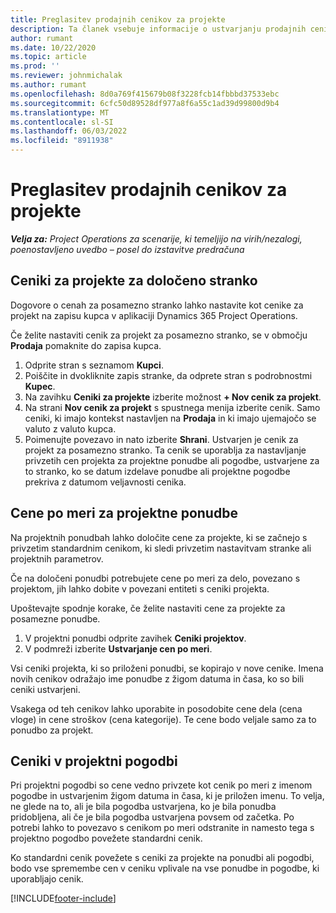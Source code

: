 ```yaml
---
title: Preglasitev prodajnih cenikov za projekte
description: Ta članek vsebuje informacije o ustvarjanju prodajnih cenikov po meri.
author: rumant
ms.date: 10/22/2020
ms.topic: article
ms.prod: ''
ms.reviewer: johnmichalak
ms.author: rumant
ms.openlocfilehash: 8d0a769f415679b08f3228fcb14fbbbd37533ebc
ms.sourcegitcommit: 6cfc50d89528df977a8f6a55c1ad39d99800d9b4
ms.translationtype: MT
ms.contentlocale: sl-SI
ms.lasthandoff: 06/03/2022
ms.locfileid: "8911938"
---
```

# <a name="override-project-sales-price-lists"></a>Preglasitev prodajnih cenikov za projekte

_**Velja za:** Project Operations za scenarije, ki temeljijo na virih/nezalogi, poenostavljeno uvedbo – posel do izstavitve predračuna_

## <a name="customer-specific-project-price-lists"></a>Ceniki za projekte za določeno stranko

Dogovore o cenah za posamezno stranko lahko nastavite kot cenike za projekt na zapisu kupca v aplikaciji Dynamics 365 Project Operations.

Če želite nastaviti cenik za projekt za posamezno stranko, se v območju **Prodaja** pomaknite do zapisa kupca.

1. Odprite stran s seznamom **Kupci**.
2. Poiščite in dvokliknite zapis stranke, da odprete stran s podrobnostmi **Kupec**.
3. Na zavihku **Ceniki za projekte** izberite možnost **+ Nov cenik za projekt**.
4. Na strani **Nov cenik za projekt** s spustnega menija izberite cenik. Samo ceniki, ki imajo kontekst nastavljen na **Prodaja** in ki imajo ujemajočo se valuto z valuto kupca.
5. Poimenujte povezavo in nato izberite **Shrani**. Ustvarjen je cenik za projekt za posamezno stranko. Ta cenik se uporablja za nastavljanje privzetih cen projekta za projektne ponudbe ali pogodbe, ustvarjene za to stranko, ko se datum izdelave ponudbe ali projektne pogodbe prekriva z datumom veljavnosti cenika.

## <a name="custom-pricing-on-project-quotes"></a>Cene po meri za projektne ponudbe

Na projektnih ponudbah lahko določite cene za projekte, ki se začnejo s privzetim standardnim cenikom, ki sledi privzetim nastavitvam stranke ali projektnih parametrov.

Če na določeni ponudbi potrebujete cene po meri za delo, povezano s projektom, jih lahko dobite v povezani entiteti s ceniki projekta.

Upoštevajte spodnje korake, če želite nastaviti cene za projekte za posamezne ponudbe.

1. V projektni ponudbi odprite zavihek **Ceniki projektov**.
2. V podmreži izberite **Ustvarjanje cen po meri**.

Vsi ceniki projekta, ki so priloženi ponudbi, se kopirajo v nove cenike. Imena novih cenikov odražajo ime ponudbe z žigom datuma in časa, ko so bili ceniki ustvarjeni.

Vsakega od teh cenikov lahko uporabite in posodobite cene dela (cena vloge) in cene stroškov (cena kategorije). Te cene bodo veljale samo za to ponudbo za projekt.

## <a name="price-lists-on-a-project-contract"></a>Ceniki v projektni pogodbi

Pri projektni pogodbi so cene vedno privzete kot cenik po meri z imenom pogodbe in ustvarjenim žigom datuma in časa, ki je priložen imenu. To velja, ne glede na to, ali je bila pogodba ustvarjena, ko je bila ponudba pridobljena, ali če je bila pogodba ustvarjena povsem od začetka. Po potrebi lahko to povezavo s cenikom po meri odstranite in namesto tega s projektno pogodbo povežete standardni cenik.

Ko standardni cenik povežete s ceniki za projekte na ponudbi ali pogodbi, bodo vse spremembe cen v ceniku vplivale na vse ponudbe in pogodbe, ki uporabljajo cenik.


[!INCLUDE[footer-include](../includes/footer-banner.md)]